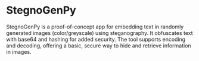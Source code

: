 # StegnoGenPy
 StegnoGenPy is a proof-of-concept app for embedding text in randomly generated images (color/greyscale) using steganography. It obfuscates text with base64 and hashing for added security. The tool supports encoding and decoding, offering a basic, secure way to hide and retrieve information in images.
